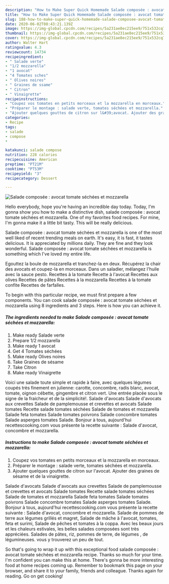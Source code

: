 ```yaml
---
description: "How to Make Super Quick Homemade Salade composée : avocat tomate séchées et mozzarella"
title: "How to Make Super Quick Homemade Salade composée : avocat tomate séchées et mozzarella"
slug: 188-how-to-make-super-quick-homemade-salade-composee-avocat-tomate-sechees-et-mozzarella
date: 2020-06-02T08:43:21.139Z
image: https://img-global.cpcdn.com/recipes/5a231ae8ec215ee9/751x532cq70/salade-composee-avocat-tomate-sechees-et-mozzarella-photo-principale-de-la-recette.jpg
thumbnail: https://img-global.cpcdn.com/recipes/5a231ae8ec215ee9/751x532cq70/salade-composee-avocat-tomate-sechees-et-mozzarella-photo-principale-de-la-recette.jpg
cover: https://img-global.cpcdn.com/recipes/5a231ae8ec215ee9/751x532cq70/salade-composee-avocat-tomate-sechees-et-mozzarella-photo-principale-de-la-recette.jpg
author: Walter Hart
ratingvalue: 4.3
reviewcount: 14734
recipeingredient:
- " Salade verte"
- "1/2 mozzarella"
- "1 avocat"
- "4 Tomates sches"
- " Olives noires"
- " Graines de ssame"
- " Citron"
- " Vinaigrette"
recipeinstructions:
- "Coupez vos tomates en petits morceaux et la mozzarella en morceaux."
- "Préparer le montage : salade verte, tomates séchées et mozzarella."
- "Ajouter quelques gouttes de citron sur l&#39;avocat. Ajouter des graines de sésame et de la vinaigrette."
categories:
- Recipe
tags:
- salade
- compose
- 

katakunci: salade compose  
nutrition: 228 calories
recipecuisine: American
preptime: "PT21M"
cooktime: "PT53M"
recipeyield: "3"
recipecategory: Dessert

---
```



![Salade composée : avocat tomate séchées et mozzarella](https://img-global.cpcdn.com/recipes/5a231ae8ec215ee9/751x532cq70/salade-composee-avocat-tomate-sechees-et-mozzarella-photo-principale-de-la-recette.jpg)

Hello everybody, hope you're having an incredible day today. Today, I'm gonna show you how to make a distinctive dish, salade composée : avocat tomate séchées et mozzarella. One of my favorites food recipes. For mine, I'm gonna make it a little bit tasty. This will be really delicious.

Salade composée : avocat tomate séchées et mozzarella is one of the most well liked of recent trending meals on earth. It's easy, it is fast, it tastes delicious. It is appreciated by millions daily. They are fine and they look wonderful. Salade composée : avocat tomate séchées et mozzarella is something which I've loved my entire life.

Egouttez la boule de mozzarella et tranchez-la en deux. Récupérez la chair des avocats et coupez-la en morceaux. Dans un saladier, mélangez l&#39;huile avec la sauce pesto. Recettes à la tomate Recette à l&#39;avocat Recettes aux olives Recettes de pâtes Recettes à la mozzarella Recettes à la tomate confite Recettes de farfalles.


To begin with this particular recipe, we must first prepare a few components. You can cook salade composée : avocat tomate séchées et mozzarella using 8 ingredients and 3 steps. Here is how you can achieve it.

<!--inarticleads1-->

##### The ingredients needed to make Salade composée : avocat tomate séchées et mozzarella:

1. Make ready  Salade verte
1. Prepare 1/2 mozzarella
1. Make ready 1 avocat
1. Get 4 Tomates séchées
1. Make ready  Olives noires
1. Take  Graines de sésame
1. Take  Citron
1. Make ready  Vinaigrette


Voici une salade toute simple et rapide à faire, avec quelques légumes coupés très finement en julienne: carotte, concombre, radis blanc, avocat, tomate, oignon cébette, gingembre et citron vert. Une entrée placée sous le signe de la fraicheur et de la simplicité!. Salade d&#39;avocats Salade d&#39;avocats aux crevettes Salade de pamplemousse et crevettes et avocats Salade tomates Recette salade tomates séchées Salade de tomates et mozzarella Salade feta tomates Salade tomates poivrons Salade concombre tomates Salade asperges tomates Salade. Bonjour à tous, aujourd&#39;hui recettescooking.com vous présente la recette suivante : Salade d&#39;avocat, concombre et mozzarella. 

<!--inarticleads2-->

##### Instructions to make Salade composée : avocat tomate séchées et mozzarella:

1. Coupez vos tomates en petits morceaux et la mozzarella en morceaux.
1. Préparer le montage : salade verte, tomates séchées et mozzarella.
1. Ajouter quelques gouttes de citron sur l&#39;avocat. Ajouter des graines de sésame et de la vinaigrette.


Salade d&#39;avocats Salade d&#39;avocats aux crevettes Salade de pamplemousse et crevettes et avocats Salade tomates Recette salade tomates séchées Salade de tomates et mozzarella Salade feta tomates Salade tomates poivrons Salade concombre tomates Salade asperges tomates Salade. Bonjour à tous, aujourd&#39;hui recettescooking.com vous présente la recette suivante : Salade d&#39;avocat, concombre et mozzarella. Salade de pommes de terre aux légumes grillés et magret, Salade de mâche à l&#39;avocat, tomates, feta et surimi, Salade de pêches et tomates à la coppa. Avec les beaux jours et les chaleurs estivales, les belles salades composées sont très appréciées. Salades de pâtes, riz, pommes de terre, de légumes , de légumineuses. vous y trouverez un peu de tout. 

So that's going to wrap it up with this exceptional food salade composée : avocat tomate séchées et mozzarella recipe. Thanks so much for your time. I'm confident you can make this at home. There's gonna be more interesting food at home recipes coming up. Remember to bookmark this page on your browser, and share it to your family, friends and colleague. Thanks again for reading. Go on get cooking!

